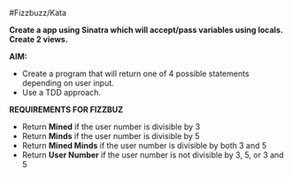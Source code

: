 #Fizzbuzz/Kata

**Create a app using Sinatra which will accept/pass variables using locals. Create 2 views.**

**AIM:**
* Create a program that will return one of 4 possible statements depending on user input.
* Use a TDD approach.

**REQUIREMENTS FOR FIZZBUZ**
* Return **Mined** if the user number is divisible by 3
* Return **Minds** if the user number is divisible by 5
* Return **Mined Minds** if the user number is divisible by both 3 and 5
* Return **User Number** if the user number is not divisible by 3, 5, or 3 and 5

